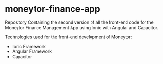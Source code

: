 # moneytor-finance-app
Repository Containing the second version of all the front-end code for the Moneytor Finance Management App using Ionic with Angular and Capacitor.

Technologies used for the front-end development of Moneytor:
- Ionic Framework
- Angular Framework
- Capacitor
